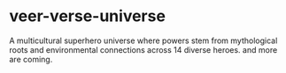 # veer-verse-universe
A multicultural superhero universe where powers stem from mythological roots and environmental connections across 14 diverse heroes. and more are coming.
